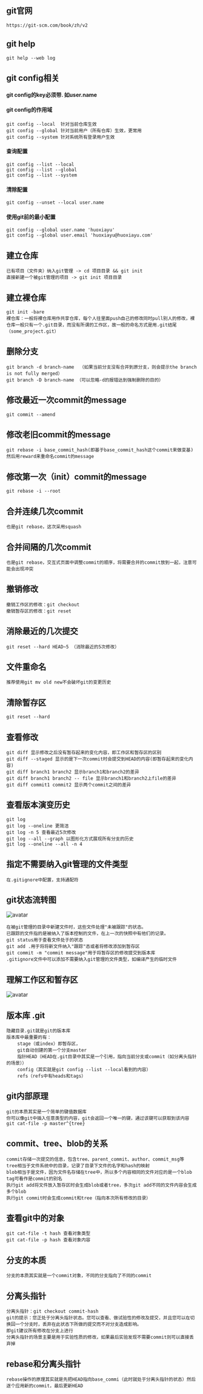 ## git官网
    https://git-scm.com/book/zh/v2

## git help
    git help --web log

## git config相关
#### git config的key必须带. 如user.name
#### git config的作用域
    git config --local  针对当前仓库生效
    git config --global 针对当前用户（所有仓库）生效，更常用
    git config --system 针对系统所有登录用户生效
#### 查询配置
    git config --list --local
    git config --list --global
    git config --list --system
#### 清除配置
    git config --unset --local user.name
#### 使用git前的最小配置
    git config --global user.name 'huoxiayu'
    git config --global user.email 'huoxiayu@huoxiayu.com'

## 建立仓库
    已有项目（文件夹）纳入git管理 -> cd 项目目录 && git init
    直接新建一个被git管理的项目 -> git init 项目目录
    
## 建立裸仓库

    git init -bare
    裸仓库：一般将裸仓库用作共享仓库，每个人往里面push自己的修改同时pull别人的修改，裸仓库一般只有一个.git目录，而没有所谓的工作区，故一般的命名方式是用.git结尾（some_project.git）
    

## 删除分支
    git branch -d branch-name  （如果当前分支没有合并到原分支，则会提示the branch is not fully merged）
    git branch -D branch-name （可以忽略-d的报错达到强制删除的目的）
    
## 修改最近一次commit的message 
    git commit --amend
    
## 修改老旧commit的message
    git rebase -i base_commit_hash(即基于base_commit_hash这个commit来做变基)
    然后用reward来重命名commit的message
    
## 修改第一次（init）commit的message
    git rebase -i --root
    
## 合并连续几次commit
    也是git rebase，这次采用squash
    
## 合并间隔的几次commit
    也是git rebase，交互式页面中调整commit的顺序，将需要合并的commit放到一起，注意可能会出现冲突
    
## 撤销修改
    撤销工作区的修改：git checkout
    撤销暂存区的修改：git reset
    
## 消除最近的几次提交
    git reset --hard HEAD~5 （消除最近的5次修改）
    
## 文件重命名
    推荐使用git mv old new不会破坏git的变更历史

## 清除暂存区
    git reset --hard

## 查看修改
    git diff 显示修改之后没有暂存起来的变化内容，即工作区和暂存区的区别
    git diff --staged 显示的是下一次commit时会提交到HEAD的内容(即暂存起来的变化内容)
    git diff branch1 branch2 显示branch1和branch2的差异
    git diff branch1 branch2 -- file 显示branch1和branch2上file的差异
    git diff commit1 commit2 显示两个commit之间的差异

## 查看版本演变历史
    git log
    git log --oneline 更简洁
    git log -n 5 查看最近5次修改
    git log --all --graph 以图形化方式展现所有分支的历史
    git log --oneline --all -n 4
    
## 指定不需要纳入git管理的文件类型
    在.gitignore中配置，支持通配符
    
## git状态流转图
![avatar](https://git-scm.com/book/en/v2/images/lifecycle.png)

    在被git管理的目录中新建文件时，这些文件处理"未被跟踪"的状态。
    已跟踪的文件指的是被纳入了版本控制的文件，在上一次的快照中有他们的记录。
    git status用于查看文件处于的状态
    git add .用于将将新文件纳入"跟踪"态或者将修改添加到暂存区
    git commit -m "commit message"用于将暂存区的修改提交到版本库
    .gitignore文件中可以添加不需要纳入git管理的文件类型，如编译产生的临时文件

## 理解工作区和暂存区
![avatar](https://static.liaoxuefeng.com/files/attachments/919020037470528/0)

## 版本库 .git
    隐藏目录.git就是git的版本库
    版本库中最重要的有：
        stage（或index）即暂存区，
        git自动创建的第一个分支master
        指针HEAD（HEAD在.git目录中其实是一个引用，指向当前分支或commit（如分离头指针的场景））
        config（其实就是git config --list --local看到的内容）
        refs（refs中有heads和tags）

## git内部原理   
    git的本质其实是一个简单的键值数据库   
    你可以像git中插入任意类型的内容，git会返回一个唯一的键，通过该键可以获取到该内容
    git cat-file -p master^{tree}

## commit、tree、blob的关系

    commit存储一次提交的信息，包含tree、parent_commit、author、commit_msg等
    tree相当于文件系统中的目录，记录了目录下文件的名字和hash的映射
    blob相当于是文件，因为文件名存储在tree中，所以多个内容相同的文件对应的是一个blob
    tag可看作是commit的别名
    执行git add将文件放入暂存区时会生成blob或者tree，多次git add不同的文件内容会生成多个blob
    执行git commit时会生成commit和tree（指向本次所有修改的目录）
    
## 查看git中的对象   
    git cat-file -t hash 查看对象类型
    git cat-file -p hash 查看对象内容

## 分支的本质
    分支的本质其实就是一个commit对象，不同的分支指向了不同的commit

## 分离头指针
    分离头指针：git checkout commit-hash
    git的提示：您正处于分离头指针状态。您可以查看、做试验性的修改及提交，并且您可以在切换回一个分支时，丢弃在此状态下所做的提交而不对分支造成影响。
    即git建议所有修改在分支上进行
    分离头指针的场景主要是用于实验性质的修改，如果最后实验发现不需要commit则可以直接丢弃掉
    
## rebase和分离头指针
    rebase操作的原理其实就是先把HEAD指向base_commi（此时就处于分离头指针的状态）然后逐个应用新的commit，最后更新HEAD
    
    
    
